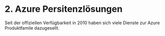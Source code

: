 # 2. Azure Persitenzlösungen

Seit der offiziellen Verfügbarkeit in 2010 haben sich viele Dienste zur Azure Produktfamile dazugesellt.